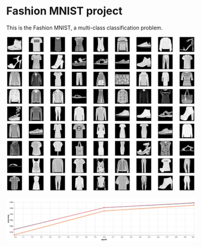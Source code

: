 # Fashion MNIST project

This is the Fashion MNIST, a multi-class classification problem.

![Samples](samples.png)

![Svg Image](visualization.svg)
